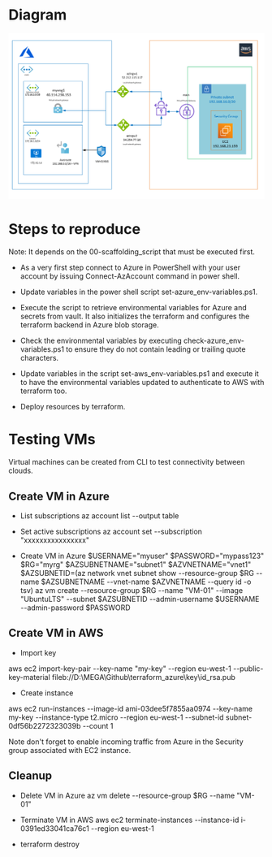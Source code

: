 # Diagram

![](pictures/diagram.PNG)

# Steps to reproduce

Note: It depends on the 00-scaffolding_script that must be executed first.

* As a very first step connect to Azure in PowerShell with your user account by issuing Connect-AzAccount command in power shell.

* Update variables in the power shell script set-azure_env-variables.ps1.

* Execute the script to retrieve environmental variables for Azure and secrets from vault. It also initializes the terraform and configures the terraform backend in Azure blob storage.

* Check the environmental variables by executing check-azure_env-variables.ps1 to ensure they do not contain leading or trailing quote characters.

* Update variables in the script set-aws_env-variables.ps1 and execute it to have the environmental variables updated to authenticate to AWS with terraform too.

* Deploy resources by terraform.


# Testing VMs
Virtual machines can be created from CLI to test connectivity between clouds.

## Create VM in Azure

* List subscriptions
az account list --output table

* Set active subscriptions
az account set --subscription "xxxxxxxxxxxxxxxx"

* Create VM in Azure
$USERNAME="myuser"
$PASSWORD="mypass123"
$RG="myrg"
$AZSUBNETNAME="subnet1"
$AZVNETNAME="vnet1"
$AZSUBNETID=(az network vnet subnet show --resource-group $RG --name $AZSUBNETNAME --vnet-name $AZVNETNAME --query id -o tsv)
az vm create --resource-group $RG --name "VM-01" --image "UbuntuLTS" --subnet $AZSUBNETID --admin-username $USERNAME --admin-password $PASSWORD

## Create VM in AWS

* Import key

aws ec2 import-key-pair --key-name "my-key" --region eu-west-1 --public-key-material fileb://D:\MEGA\Github\terraform_azure\key\id_rsa.pub

* Create instance

aws ec2 run-instances --image-id ami-03dee5f7855aa0974 --key-name my-key --instance-type t2.micro --region eu-west-1 --subnet-id subnet-0df56b2272323039b --count 1

Note don't forget to enable incoming traffic from Azure in the Security group associated with EC2 instance. 

## Cleanup 

* Delete VM in Azure
az vm delete --resource-group $RG --name "VM-01"

* Terminate VM in AWS
aws ec2 terminate-instances --instance-id i-0391ed33041ca76c1 --region eu-west-1

* terraform destroy